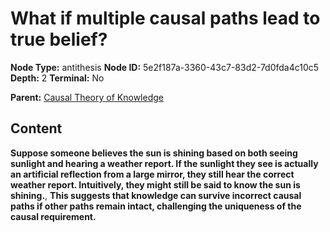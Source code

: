 # What if multiple causal paths lead to true belief?

**Node Type:** antithesis
**Node ID:** 5e2f187a-3360-43c7-83d2-7d0fda4c10c5
**Depth:** 2
**Terminal:** No

**Parent:** [Causal Theory of Knowledge](causal-theory-of-knowledge.md)

## Content

**Suppose someone believes the sun is shining based on both seeing sunlight and hearing a weather report. If the sunlight they see is actually an artificial reflection from a large mirror, they still hear the correct weather report. Intuitively, they might still be said to know the sun is shining.**, **This suggests that knowledge can survive incorrect causal paths if other paths remain intact, challenging the uniqueness of the causal requirement.**
